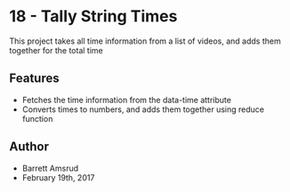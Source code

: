 # 18 - Tally String Times

This project takes all time information from a list of videos, and adds them together for the total time

## Features

- Fetches the time information from the data-time attribute
- Converts times to numbers, and adds them together using reduce function

## Author

- Barrett Amsrud
- February 19th, 2017
